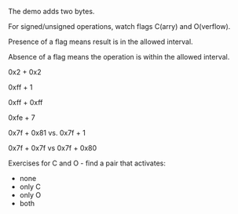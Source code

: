 
The demo adds two bytes. 

For signed/unsigned operations, watch flags C(arry) and O(verflow).

Presence of a flag means result is in the allowed interval. 

Absence of a flag means the operation is within the allowed interval. 

0x2 + 0x2 

0xff + 1

0xff + 0xff

0xfe + 7

0x7f + 0x81 vs. 0x7f + 1

0x7f + 0x7f vs 0x7f + 0x80

Exercises for C and O - find a pair that activates:
* none 
* only C
* only O
* both 

